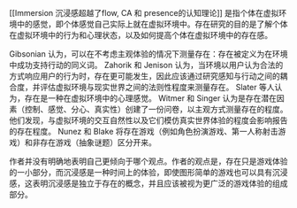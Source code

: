 [[Immersion 沉浸感超越了flow, CA 和 presence的认知理论]]
是指个体在虚拟环境中的感觉，即个体感觉自己实际上就在虚拟环境中。存在研究的目的是了解个体在虚拟环境中的行为和心理状态，以及如何提高个体在虚拟环境中的存在感。

Gibsonian 认为，可以在不考虑主观体验的情况下测量存在：存在被定义为在环境中成功支持行动的同义词。
Zahorik 和 Jenison 认为，当环境以用户认为合法的方式响应用户的行为时，存在更可能发生，因此应该通过研究感知与行动之间的耦合度，并评估虚拟环境与现实世界之间的法则性程度来测量存在。
Slater 等人认为，存在是一种在虚拟环境中的心理感觉。
Witmer 和 Singer 认为是存在潜在因素（控制、感觉、分心、真实性）创建了一份问卷，以主观方式测量存在的程度。他们发现，与虚拟环境的交互自然性以及它们模仿真实世界体验的程度会影响报告的存在程度。
Nunez 和 Blake 将存在游戏（例如角色扮演游戏、第一人称射击游戏）和非存在游戏（抽象谜题）区分开来。

作者并没有明确地表明自己更倾向于哪个观点。作者的观点是，存在只是游戏体验的一小部分，而沉浸感是一种时间上的体验，即使图形简单的游戏也可以具有沉浸感，这表明沉浸感是独立于存在的概念，并且应该被视为更广泛的游戏体验的组成部分。